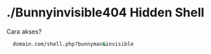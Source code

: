 
# ./Bunnyinvisible404 Hidden Shell

  Cara akses? 
```bash
  domain.com/shell.php?bunnyman&invisible
```
